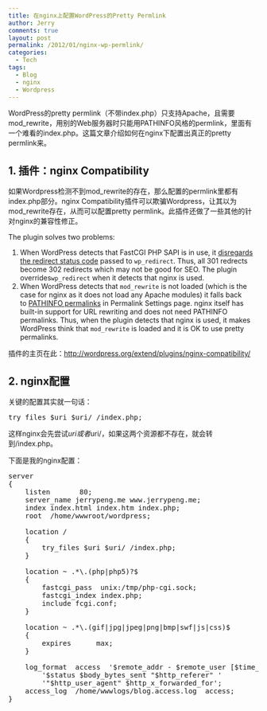 ```yaml
---
title: 在nginx上配置WordPress的Pretty Permlink
author: Jerry
comments: true
layout: post
permalink: /2012/01/nginx-wp-permlink/
categories:
  - Tech
tags:
  - Blog
  - nginx
  - Wordpress
---
```

WordPress的pretty permlink（不带index.php）只支持Apache，且需要mod_rewrite，用别的Web服务器时只能用PATHINFO风格的permlink，里面有一个难看的index.php。这篇文章介绍如何在nginx下配置出真正的pretty permlink来。

## 1. 插件：nginx Compatibility

如果Wordpress检测不到mod\_rewrite的存在，那么配置的permlink里都有index.php部分。nginx Compatibility插件可以欺骗Wordpress，让其以为mod\_rewrite存在，从而可以配置pretty permlink。此插件还做了一些其他的针对nginx的兼容性修正。

The plugin solves two problems:

1.  When WordPress detects that FastCGI PHP SAPI is in use, it <a href="http://blog.sjinks.pro/wordpress/510-wordpress-fastcgi-and-301-redirect/" rel="nofollow">disregards the redirect status code</a> passed to `wp_redirect`. Thus, all 301 redrects become 302 redirects which may not be good for SEO. The plugin overrides`wp_redirect` when it detects that nginx is used.
2.  When WordPress detects that `mod_rewrite` is not loaded (which is the case for nginx as it does not load any Apache modules) it falls back to <a href="http://codex.wordpress.org/Using_Permalinks#PATHINFO:_.22Almost_Pretty.22" rel="nofollow">PATHINFO permalinks</a> in Permalink Settings page. nginx itself has built-in support for URL rewriting and does not need PATHINFO permalinks. Thus, when the plugin detects that nginx is used, it makes WordPress think that `mod_rewrite` is loaded and it is OK to use pretty permalinks.

插件的主页在此：<http://wordpress.org/extend/plugins/nginx-compatibility/>

## 2. nginx配置

关键的配置其实就一句话：

<pre lang="c">try_files $uri $uri/ /index.php;
</pre>

这样nginx会先尝试$uri或者$uri/，如果这两个资源都不存在，就会转到/index.php。

下面是我的nginx配置：

<pre lang="c">server
{
    listen       80;
    server_name jerrypeng.me www.jerrypeng.me;
    index index.html index.htm index.php;
    root  /home/wwwroot/wordpress;

    location /
    {
        try_files $uri $uri/ /index.php;
    }

    location ~ .*\.(php|php5)?$
    {
        fastcgi_pass  unix:/tmp/php-cgi.sock;
        fastcgi_index index.php;
        include fcgi.conf;
    }

    location ~ .*\.(gif|jpg|jpeg|png|bmp|swf|js|css)$
    {
        expires      max;
    }

    log_format  access  '$remote_addr - $remote_user [$time_local] "$request" '
        '$status $body_bytes_sent "$http_referer" '
        '"$http_user_agent" $http_x_forwarded_for';
    access_log  /home/wwwlogs/blog.access.log  access;
}
</pre>